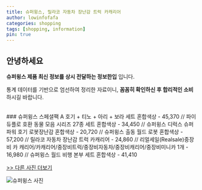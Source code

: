 ```yaml
---
title: 슈퍼윙스, 릴라코 자동차 장난감 트럭 카캐리어
author: lowinfofafa
categories: shopping
tags: [shopping, information]
pin: true
---
```


## 안녕하세요

**슈퍼윙스 제품 최신 정보를 상시 전달하는 정보한입** 입니다.

통계 데이터를 기반으로 엄선하여 정리한 자료이니, **꼼꼼히 확인하신 후 합리적인 소비**하시길 바랍니다.

<br >
### 슈퍼윙스 스페셜팩 A 호기 + 티노 + 아리 + 보라 세트 혼합색상 - 45,370 // 파이 듀플로 호환 동물 모음 시리즈 27종 세트 혼합색상 - 34,450 // 슈퍼윙스 디럭스 슈퍼파워 호기 로봇장난감 혼합색상 - 20,720 // 슈퍼윙스 출동 월드 로봇 혼합색상 - 57,200 // 릴라코 자동차 장난감 트럭 카캐리어 - 24,860 // 리얼세일(Realsale)중장비 카 캐리어/카캐리어/중장비트럭/중장비자동차/중장비캐리어/중장비미니카 1개 - 16,980 // 슈퍼윙스 월드 비행 본부 세트 혼합색상 - 41,410

[>> 다른 사진 더보기](https://chengsprint.mycafe24.com/%ec%8a%88%ed%8d%bc%ec%9c%99%ec%8a%a4-%ec%99%b8-%ea%b0%80%ea%b2%a9-%ed%8a%b9%ea%b0%80-%ec%83%81%ed%92%88/)

![슈퍼윙스 사진](https://thumbnail7.coupangcdn.com/thumbnails/remote/230x230ex/image/rs_quotation_api/wul623im/281782fb29364aba8d7d5a8e00654d47.png)
                                